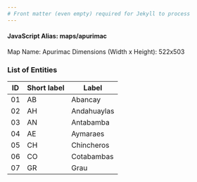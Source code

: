 ```yaml
---
# Front matter (even empty) required for Jekyll to process
---
```


#### JavaScript Alias: maps/apurimac

Map Name: Apurimac
Dimensions (Width x Height): 522x503


### List of Entities

ID | Short label | Label
---|---|---|
01| AB | Abancay
02| AH | Andahuaylas
03| AN | Antabamba
04| AE | Aymaraes
05| CH | Chincheros
06| CO | Cotabambas
07| GR | Grau
